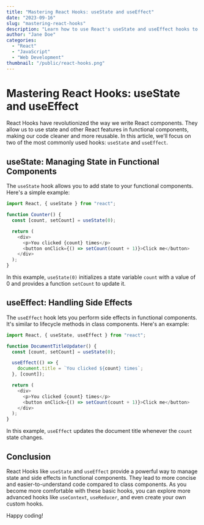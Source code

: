 ```yaml
---
title: "Mastering React Hooks: useState and useEffect"
date: "2023-09-16"
slug: "mastering-react-hooks"
description: "Learn how to use React's useState and useEffect hooks to manage state and side effects in your functional components."
author: "Jane Doe"
categories:
  - "React"
  - "JavaScript"
  - "Web Development"
thumbnail: "/public/react-hooks.png"
---
```


# Mastering React Hooks: useState and useEffect

React Hooks have revolutionized the way we write React components. They allow us to use state and other React features in functional components, making our code cleaner and more reusable. In this article, we'll focus on two of the most commonly used hooks: `useState` and `useEffect`.

## useState: Managing State in Functional Components

The `useState` hook allows you to add state to your functional components. Here's a simple example:

```javascript
import React, { useState } from "react";

function Counter() {
  const [count, setCount] = useState(0);

  return (
    <div>
      <p>You clicked {count} times</p>
      <button onClick={() => setCount(count + 1)}>Click me</button>
    </div>
  );
}
```

In this example, `useState(0)` initializes a state variable `count` with a value of 0 and provides a function `setCount` to update it.

## useEffect: Handling Side Effects

The `useEffect` hook lets you perform side effects in functional components. It's similar to lifecycle methods in class components. Here's an example:

```javascript
import React, { useState, useEffect } from "react";

function DocumentTitleUpdater() {
  const [count, setCount] = useState(0);

  useEffect(() => {
    document.title = `You clicked ${count} times`;
  }, [count]);

  return (
    <div>
      <p>You clicked {count} times</p>
      <button onClick={() => setCount(count + 1)}>Click me</button>
    </div>
  );
}
```

In this example, `useEffect` updates the document title whenever the `count` state changes.

## Conclusion

React Hooks like `useState` and `useEffect` provide a powerful way to manage state and side effects in functional components. They lead to more concise and easier-to-understand code compared to class components. As you become more comfortable with these basic hooks, you can explore more advanced hooks like `useContext`, `useReducer`, and even create your own custom hooks.

Happy coding!
